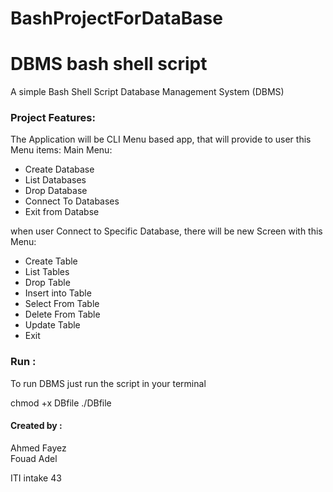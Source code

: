 
# BashProjectForDataBase
# DBMS bash shell script

A simple Bash Shell Script Database Management System (DBMS) <br>

### Project Features:

The Application will be CLI Menu based app, that will provide to user this Menu items: Main Menu: <br>

- Create Database
- List Databases
- Drop Database
- Connect To Databases
- Exit from Databse

when user Connect to Specific Database, there will be new Screen with this Menu: <br>

- Create Table
- List Tables
- Drop Table
- Insert into Table
- Select From Table
- Delete From Table
- Update Table
- Exit

### Run :

To run DBMS just run the script in your terminal


chmod +x DBfile
./DBfile



#### Created by :

Ahmed Fayez <br>
Fouad Adel <br>

ITI intake 43
